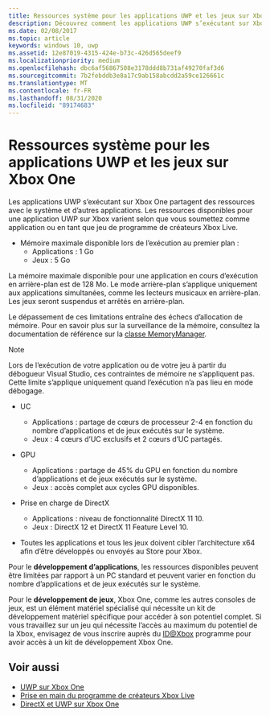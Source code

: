 ```yaml
---
title: Ressources système pour les applications UWP et les jeux sur Xbox One
description: Découvrez comment les applications UWP s’exécutant sur Xbox partagent des ressources avec le système et d’autres applications, et sur les besoins en ressources pour les applications ou les jeux UWP.
ms.date: 02/08/2017
ms.topic: article
keywords: windows 10, uwp
ms.assetid: 12e87019-4315-424e-b73c-426d565deef9
ms.localizationpriority: medium
ms.openlocfilehash: dbc6af56867508e3178ddd8b731af49270faf3d6
ms.sourcegitcommit: 7b2febddb3e8a17c9ab158abcdd2a59ce126661c
ms.translationtype: MT
ms.contentlocale: fr-FR
ms.lasthandoff: 08/31/2020
ms.locfileid: "89174683"
---
```

# <a name="system-resources-for-uwp-apps-and-games-on-xbox-one"></a>Ressources système pour les applications UWP et les jeux sur Xbox One

Les applications UWP s’exécutant sur Xbox One partagent des ressources avec le système et d’autres applications. Les ressources disponibles pour une application UWP sur Xbox varient selon que vous soumettez comme application ou en tant que jeu de programme de créateurs Xbox Live.

* Mémoire maximale disponible lors de l’exécution au premier plan :
    * Applications : 1 Go
    * Jeux : 5 Go

La mémoire maximale disponible pour une application en cours d’exécution en arrière-plan est de 128 Mo. Le mode arrière-plan s’applique uniquement aux applications simultanées, comme les lecteurs musicaux en arrière-plan.  Les jeux seront suspendus et arrêtés en arrière-plan.


Le dépassement de ces limitations entraîne des échecs d’allocation de mémoire. Pour en savoir plus sur la surveillance de la mémoire, consultez la documentation de référence sur la [classe MemoryManager](/uwp/api/windows.system.memorymanager).

> [!NOTE]
> Lors de l’exécution de votre application ou de votre jeu à partir du débogueur Visual Studio, ces contraintes de mémoire ne s’appliquent pas. Cette limite s’applique uniquement quand l’exécution n’a pas lieu en mode débogage.

* UC
    * Applications : partage de cœurs de processeur 2-4 en fonction du nombre d’applications et de jeux exécutés sur le système.
    * Jeux : 4 cœurs d’UC exclusifs et 2 cœurs d’UC partagés.

* GPU
    * Applications : partage de 45% du GPU en fonction du nombre d’applications et de jeux exécutés sur le système.
    * Jeux : accès complet aux cycles GPU disponibles.

* Prise en charge de DirectX
    * Applications : niveau de fonctionnalité DirectX 11 10.
    * Jeux : DirectX 12 et DirectX 11 Feature Level 10.

* Toutes les applications et tous les jeux doivent cibler l’architecture x64 afin d’être développés ou envoyés au Store pour Xbox.  

Pour le **développement d’applications**, les ressources disponibles peuvent être limitées par rapport à un PC standard et peuvent varier en fonction du nombre d’applications et de jeux exécutés sur le système.

Pour le **développement de jeux**, Xbox One, comme les autres consoles de jeux, est un élément matériel spécialisé qui nécessite un kit de développement matériel spécifique pour accéder à son potentiel complet. Si vous travaillez sur un jeu qui nécessite l’accès au maximum du potentiel de la Xbox, envisagez de vous inscrire auprès du [ID@Xbox](https://www.xbox.com/Developers/id) programme pour avoir accès à un kit de développement Xbox One.

## <a name="see-also"></a>Voir aussi
- [UWP sur Xbox One](index.md)
- [Prise en main du programme de créateurs Xbox Live](/gaming/xbox-live/get-started-with-creators/creators-program)
- [DirectX et UWP sur Xbox One](https://walbourn.github.io/)